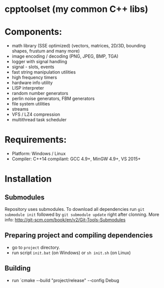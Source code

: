 # cpptoolset (my common C++ libs)

# Components:
- math library (SSE optimized) (vectors, matrices, 2D/3D, bounding shapes, frustum and many more)
- image encoding / decoding (PNG, JPEG, BMP, TGA)
- logger with signal handling
- signal - slots, events
- fast string manipulation utilities
- high frequency timers
- hardware info utility
- LISP interpreter
- random number generators
- perlin noise generators, FBM generators
- file system utilities
- streams
- VFS / LZ4 compression
- multithread task scheduler

# Requirements:
- Platform: Windows / Linux
- Compiler: C++14 compilant: GCC 4.9+, MinGW 4.9+, VS 2015+

# Installation

## Submodules
Repository uses submodules. To download all dependencies run `git submodule init` followed by `git submodule update` right after clonning.
More info: http://git-scm.com/book/en/v2/Git-Tools-Submodules

## Preparing project and compiling dependencies
- go to `project` directory.
- run script `init.bat` (on Windows) or `sh init.sh` (on Linux)

## Building
- run `cmake --build "project/release" --config Debug